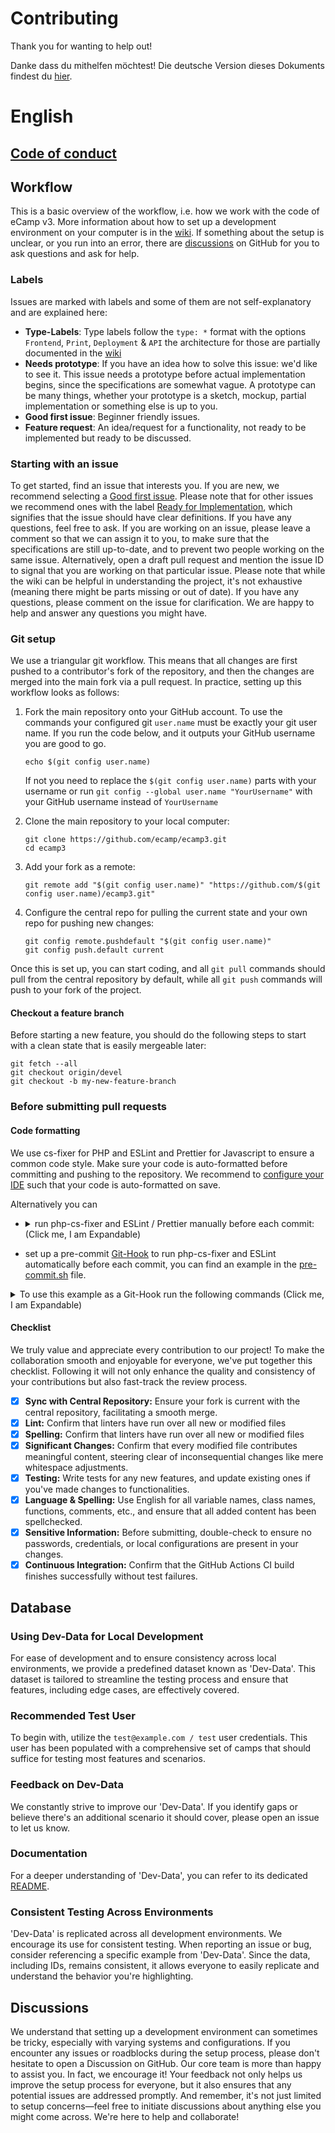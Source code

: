 # Contributing
Thank you for wanting to help out!

Danke dass du mithelfen möchtest! 
Die deutsche Version dieses Dokuments findest du [hier](./CONTRIBUTING_DE.md).

# English

## [Code of conduct](https://www.ecamp3.ch/en/code-of-conduct)

## Workflow
This is a basic overview of the workflow, i.e. how we work with the code of eCamp v3. More information about how to set up a development environment on your computer is in the [wiki](https://github.com/ecamp/ecamp3/wiki/installation).
If something about the setup is unclear, or you run into an error, there are [discussions](https://github.com/ecamp/ecamp3/discussions) on GitHub for you to ask questions and ask for help.
### Labels
Issues are marked with labels and some of them are not self-explanatory and are explained here:
- **Type-Labels**:
  Type labels follow the `type: *` format with the options `Frontend`, `Print`, `Deployment` & `API` the architecture for those are partially documented in the [wiki](https://github.com/ecamp/ecamp3/wiki/architecture-frontend)
- **Needs prototype**: If you have an idea how to solve this issue: we'd like to see it. This issue needs a prototype before actual implementation begins, since the specifications are somewhat vague. A prototype can be many things, whether your prototype is a sketch, mockup, partial implementation or something else is up to you.
- **Good first issue**: Beginner friendly issues.
- **Feature request**: An idea/request for a functionality, not ready to be implemented but ready to be discussed.

### Starting with an issue
To get started, find an issue that interests you. If you are new, we recommend selecting a [Good first issue](https://github.com/ecamp/ecamp3/labels/Good%20first%20issue).
Please note that for other issues we recommend ones with the label [Ready for Implementation](https://github.com/ecamp/ecamp3/issues?q=is%3Aopen+is%3Aissue+label%3A%22Ready+for+implementation%22), which signifies that the issue should have clear definitions. If you have any questions, feel free to ask.
If you are working on an issue, please leave a comment so that we can assign it to you, to make sure that the specifications are still up-to-date, and to prevent two people working on the same issue.
Alternatively, open a draft pull request and mention the issue ID to signal that you are working on that particular issue.
Please note that while the wiki can be helpful in understanding the project, it's not exhaustive (meaning there might be parts missing or out of date). If you have any questions, please comment on the issue for clarification. We are happy to help and answer any questions you might have.

### Git setup

We use a triangular git workflow. This means that all changes are first pushed to a contributor's fork of the repository, and then the changes are merged into the main fork via a pull request. In practice, setting up this workflow looks as follows:

1. Fork the main repository onto your GitHub account. To use the commands your configured git `user.name` must be exactly your git user name. 
    If you run the code below, and it outputs your GitHub username you are good to go. 
    ```shell
    echo $(git config user.name)
    ```
    If not you need to replace the `$(git config user.name)` parts with your username or run `git config --global user.name "YourUsername"` with your GitHub username instead of `YourUsername`
    

2. Clone the main repository to your local computer:

   ```shell
   git clone https://github.com/ecamp/ecamp3.git
   cd ecamp3
   ```

3. Add your fork as a remote:

   ```shell
   git remote add "$(git config user.name)" "https://github.com/$(git config user.name)/ecamp3.git"   
   ```

4. Configure the central repo for pulling the current state and your own repo for pushing new changes:

   ```shell
   git config remote.pushdefault "$(git config user.name)"
   git config push.default current
   ```

Once this is set up, you can start coding, and all `git pull` commands should pull from the central repository by default, while all `git push` commands will push to your fork of the project.

#### Checkout a feature branch

Before starting a new feature, you should do the following steps to start with a clean state that is easily mergeable later:

```shell
git fetch --all
git checkout origin/devel
git checkout -b my-new-feature-branch
```


### Before submitting pull requests

#### Code formatting

We use cs-fixer for PHP and ESLint and Prettier for Javascript to ensure a common code style. Make sure your code is auto-formatted before committing and pushing to the repository.
We recommend to [configure your IDE](https://github.com/ecamp/ecamp3/wiki/installation-development-windows#code-auto-formatting) such that your code is auto-formatted on save.

Alternatively you can

- <details>
    <summary>run php-cs-fixer and ESLint / Prettier manually before each commit: (Click me, I am Expandable) </summary>
  
    ```shell
    # Frontend fixes in running container
    docker compose exec frontend npm run lint
    
    # API/PHP fixes in running container
    docker compose exec php composer cs-fix
    
    # Print fixes in running container
    docker compose exec print npm run lint
    
    # PDF fixes in running container
    docker compose exec pdf npm run lint
    
    # E2E fixes are always run like this
    docker compose run --rm --entrypoint="npm run lint" e2e
    ```
    If you don't have a container of that type running use 'run' instead of 'execute'. Note that this will start a new Docker container (which might not be desired on a device with limited computing resources).
    ```shell
    docker compose run frontend npm run lint
    docker compose run php composer cs-fix
    docker compose run print npm run lint
    docker compose run pdf npm run lint
    ```
  </details>
- set up a pre-commit [Git-Hook](https://www.atlassian.com/git/tutorials/git-hooks) to run php-cs-fixer and ESLint automatically before each commit, you can find an example in the [pre-commit.sh](./pre-commit.sh) file. 
<details>
  <summary>To use this example as a Git-Hook run the following commands (Click me, I am Expandable)</summary>
    <strong>Maybe look at the file before running some random code you got from a public git repo</strong>

```shell
# Ensure the file is executable
chmod +x .git/hooks/pre-commit
# Create a link, alternatively use 'cp' instead of 'ln' to copy
ln ./pre-commit.sh .git/hooks/pre-commit
# Lets see how long execution takes
time .git/hooks/pre-commit
```
</details>

#### Checklist

We truly value and appreciate every contribution to our project! 
To make the collaboration smooth and enjoyable for everyone, 
we've put together this checklist. 
Following it will not only enhance the quality and consistency of your contributions but also fast-track the review process.


- [x] **Sync with Central Repository:** Ensure your fork is current with the central repository, facilitating a smooth merge.
- [x] **Lint:** Confirm that linters have run over all new or modified files
- [x] **Spelling:** Confirm that linters have run over all new or modified files
- [x] **Significant Changes:** Confirm that every modified file contributes meaningful content, steering clear of inconsequential changes like mere whitespace adjustments.
- [x] **Testing:** Write tests for any new features, and update existing ones if you've made changes to functionalities.
- [x] **Language & Spelling:** Use English for all variable names, class names, functions, comments, etc., and ensure that all added content has been spellchecked.
- [x] **Sensitive Information:** Before submitting, double-check to ensure no passwords, credentials, or local configurations are present in your changes.
- [x] **Continuous Integration:** Confirm that the GitHub Actions CI build finishes successfully without test failures.

## Database

### Using Dev-Data for Local Development
For ease of development and to ensure consistency across local environments, 
we provide a predefined dataset known as 'Dev-Data'. 
This dataset is tailored to streamline the testing process and ensure that features, 
including edge cases, are effectively covered.

### Recommended Test User
To begin with, utilize the `test@example.com / test` user credentials. 
This user has been populated with a comprehensive set of camps that should suffice for testing most features and scenarios.

### Feedback on Dev-Data
We constantly strive to improve our 'Dev-Data'. 
If you identify gaps or believe there's an additional scenario it should cover, 
please open an issue to let us know.

### Documentation
For a deeper understanding of 'Dev-Data', you can refer to its dedicated [README](./api/migrations/dev-data/README.md).

### Consistent Testing Across Environments
'Dev-Data' is replicated across all development environments. 
We encourage its use for consistent testing. 
When reporting an issue or bug, consider referencing a specific example from 'Dev-Data'. 
Since the data, including IDs, remains consistent, it allows everyone to easily replicate and understand the behavior you're highlighting.

## Discussions
We understand that setting up a development environment can sometimes be tricky, 
especially with varying systems and configurations. 
If you encounter any issues or roadblocks during the setup process, 
please don't hesitate to open a Discussion on GitHub. 
Our core team is more than happy to assist you. In fact, 
we encourage it! 
Your feedback not only helps us improve the setup process for everyone, 
but it also ensures that any potential issues are addressed promptly. 
And remember, 
it's not just limited to setup concerns—feel free to initiate discussions about anything else you might come across. 
We're here to help and collaborate!
